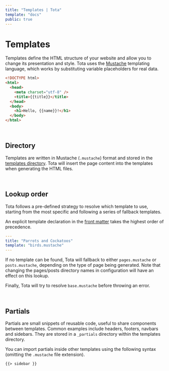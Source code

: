 ```yaml
---
title: "Templates | Tota"
template: "docs"
public: true
---
```


# Templates

Templates define the HTML structure of your website and allow you to change its presentation and style. Tota uses the [Mustache](http://mustache.github.io/) templating language, which works by substituting variable placeholders for real data.

```html
<!DOCTYPE html>
<html>
  <head>
    <meta charset="utf-8" />
    <title>{{title}}</title>
  </head>
  <body>
    <h1>Hello, {{name}}!</h1>
  </body>
</html>
```

<br />

## Directory

Templates are written in Mustache (`.mustache`) format and stored in the [templates directory](/docs/configuration#directory). Tota will insert
the page content into the templates when generating the HTML files.

<br />

## Lookup order

Tota follows a pre-defined strategy to resolve which template to use, starting from the most specific and following a series of fallback
templates.

An explicit template declaration in the [front
matter](/docs/front-matter) takes the highest order of precedence.

```yaml
---
title: "Parrots and Cockatoos"
template: "birds.mustache"
---

```

If no template can be found, Tota will fallback to either `pages.mustache` or `posts.mustache`, depending on the type of page being generated. Note that changing the pages/posts directory names in configuration will have an effect on this lookup.

Finally, Tota will try to resolve `base.mustache` before throwing an error.

<br />

## Partials

Partials are small snippets of reusable code, useful to share components between templates. Common examples include headers, footers, navbars and sidebars. They are stored in a `_partials` directory within the templates directory.

You can import partials inside other templates using the following syntax (omitting the `.mustache` file extension).

```html
{{> sidebar }}
```
